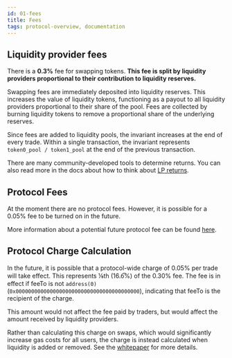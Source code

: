 ```yaml
---
id: 01-fees
title: Fees
tags: protocol-overview, documentation
---
```


## Liquidity provider fees

There is a **0.3%** fee for swapping tokens. **This fee is split by liquidity providers proportional to their contribution to liquidity reserves.**

Swapping fees are immediately deposited into liquidity reserves. This increases the value of liquidity tokens, functioning as a payout to all liquidity providers proportional to their share of the pool. Fees are collected by burning liquidity tokens to remove a proportional share of the underlying reserves.

Since fees are added to liquidity pools, the invariant increases at the end of every trade. Within a single transaction, the invariant represents `token0_pool / token1_pool` at the end of the previous transaction.

There are many community-developed tools to determine returns. You can also read more in the docs about how to think about [LP returns](../03-advanced-topics/03-understanding-returns.md).
## Protocol Fees

At the moment there are no protocol fees. However, it is possible for a 0.05% fee to be turned on in the future.

More information about a potential future protocol fee can be found [here](https://uniswap.org/blog/uniswap-v2/#path-to-sustainability).

## Protocol Charge Calculation

In the future, it is possible that a protocol-wide charge of 0.05% per trade will take effect. This represents ⅙th (16.6̅%) of the 0.30% fee. The fee is in effect if <Link to='/docs/v2/smart-contracts/factory/#feeto'>feeTo</Link> is not `address(0)` (`0x0000000000000000000000000000000000000000`), indicating that feeTo is the recipient of the charge.

This amount would not affect the fee paid by traders, but would affect the amount received by liquidity providers.

Rather than calculating this charge on swaps, which would significantly increase gas costs for all users, the charge is instead calculated when liquidity is added or removed. See the <a href='/whitepaper.pdf' target='_blank' rel='noopener noreferrer'>whitepaper</a> for more details.
